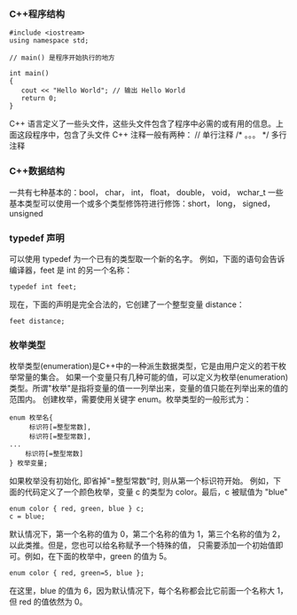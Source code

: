 ### C++程序结构 ###
```
#include <iostream>
using namespace std;
 
// main() 是程序开始执行的地方
 
int main()
{
   cout << "Hello World"; // 输出 Hello World
   return 0;
}
```
C++ 语言定义了一些头文件，这些头文件包含了程序中必需的或有用的信息。上面这段程序中，包含了头文件 <iostream>
C++ 注释一般有两种：
 // 单行注释
 /* 。。。 */ 多行注释

### C++数据结构 ###
一共有七种基本的：bool， char， int， float， double， void， wchar_t
一些基本类型可以使用一个或多个类型修饰符进行修饰：short， long， signed， unsigned


### typedef 声明 ###
可以使用 typedef 为一个已有的类型取一个新的名字。
例如，下面的语句会告诉编译器，feet 是 int 的另一个名称：
```
typedef int feet;
```
现在，下面的声明是完全合法的，它创建了一个整型变量 distance：
```
feet distance;
```

### 枚举类型 ###
枚举类型(enumeration)是C++中的一种派生数据类型，它是由用户定义的若干枚举常量的集合。
如果一个变量只有几种可能的值，可以定义为枚举(enumeration)类型。所谓"枚举"是指将变量的值一一列举出来，变量的值只能在列举出来的值的范围内。
创建枚举，需要使用关键字 enum。枚举类型的一般形式为：
```
enum 枚举名{ 
     标识符[=整型常数], 
     标识符[=整型常数], 
... 
    标识符[=整型常数]
} 枚举变量;
```
如果枚举没有初始化, 即省掉"=整型常数"时, 则从第一个标识符开始。
例如，下面的代码定义了一个颜色枚举，变量 c 的类型为 color。最后，c 被赋值为 "blue"
```
enum color { red, green, blue } c;
c = blue;
```
默认情况下，第一个名称的值为 0，第二个名称的值为 1，第三个名称的值为 2，以此类推。但是，您也可以给名称赋予一个特殊的值，
只需要添加一个初始值即可。例如，在下面的枚举中，green 的值为 5。
```
enum color { red, green=5, blue };
```
在这里，blue 的值为 6，因为默认情况下，每个名称都会比它前面一个名称大 1，但 red 的值依然为 0。
 
